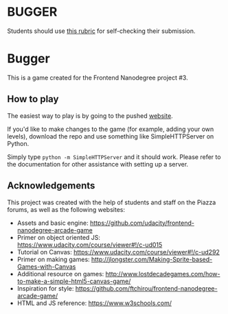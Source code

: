 BUGGER
======

Students should use [this rubric](https://www.udacity.com/course/viewer#!/c-ud015/l-3072058665/m-3072588797) 
for self-checking their submission.

# Bugger

This is a game created for the Frontend Nanodegree project #3. 

## How to play

The easiest way to play is by going to the pushed [website](http://abustamam.github.io/frontend-nanodegree-arcade-game/). 

If you'd like to make changes to the game (for example, adding your own levels), download the repo and use something like SimpleHTTPServer on Python.

Simply type `python -m SimpleHTTPServer` and it should work. Please refer to the documentation for other assistance with setting up a server.

## Acknowledgements

This project was created with the help of students and staff on the Piazza forums, as well as the following websites:

- Assets and basic engine: https://github.com/udacity/frontend-nanodegree-arcade-game
- Primer on object oriented JS: https://www.udacity.com/course/viewer#!/c-ud015
- Tutorial on Canvas: https://www.udacity.com/course/viewer#!/c-ud292
- Primer on making games: http://jlongster.com/Making-Sprite-based-Games-with-Canvas
- Additional resource on games: http://www.lostdecadegames.com/how-to-make-a-simple-html5-canvas-game/
- Inspiration for style: https://github.com/ftchirou/frontend-nanodegree-arcade-game/ 
- HTML and JS reference: https://www.w3schools.com/

